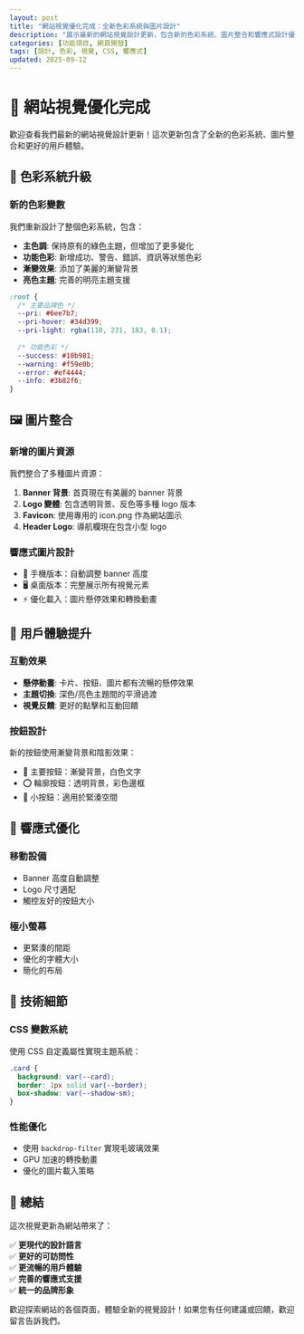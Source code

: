 ```yaml
---
layout: post
title: "網站視覺優化完成：全新色彩系統與圖片設計"
description: "展示最新的網站視覺設計更新，包含新的色彩系統、圖片整合和響應式設計優化"
categories: [功能項目, 網頁開發]
tags: [設計, 色彩, 視覺, CSS, 響應式]
updated: 2025-09-12
---
```


# 🎨 網站視覺優化完成

歡迎查看我們最新的網站視覺設計更新！這次更新包含了全新的色彩系統、圖片整合和更好的用戶體驗。

## 🌈 色彩系統升級

### 新的色彩變數
我們重新設計了整個色彩系統，包含：

- **主色調**: 保持原有的綠色主題，但增加了更多變化
- **功能色彩**: 新增成功、警告、錯誤、資訊等狀態色彩
- **漸變效果**: 添加了美麗的漸變背景
- **亮色主題**: 完善的明亮主題支援

```css
:root {
  /* 主要品牌色 */
  --pri: #6ee7b7;
  --pri-hover: #34d399;
  --pri-light: rgba(110, 231, 183, 0.1);
  
  /* 功能色彩 */
  --success: #10b981;
  --warning: #f59e0b;
  --error: #ef4444;
  --info: #3b82f6;
}
```

## 🖼️ 圖片整合

### 新增的圖片資源
我們整合了多種圖片資源：

1. **Banner 背景**: 首頁現在有美麗的 banner 背景
2. **Logo 變體**: 包含透明背景、反色等多種 logo 版本
3. **Favicon**: 使用專用的 icon.png 作為網站圖示
4. **Header Logo**: 導航欄現在包含小型 logo

### 響應式圖片設計
- 📱 手機版本：自動調整 banner 高度
- 🖥️ 桌面版本：完整展示所有視覺元素
- ⚡ 優化載入：圖片懸停效果和轉換動畫

## 🎯 用戶體驗提升

### 互動效果
- **懸停動畫**: 卡片、按鈕、圖片都有流暢的懸停效果
- **主題切換**: 深色/亮色主題間的平滑過渡
- **視覺反饋**: 更好的點擊和互動回饋

### 按鈕設計
新的按鈕使用漸變背景和陰影效果：

- 🔵 主要按鈕：漸變背景，白色文字
- ⭕ 輪廓按鈕：透明背景，彩色邊框
- 📏 小按鈕：適用於緊湊空間

## 📱 響應式優化

### 移動設備
- Banner 高度自動調整
- Logo 尺寸適配
- 觸控友好的按鈕大小

### 極小螢幕
- 更緊湊的間距
- 優化的字體大小
- 簡化的布局

## 🔧 技術細節

### CSS 變數系統
使用 CSS 自定義屬性實現主題系統：

```css
.card {
  background: var(--card);
  border: 1px solid var(--border);
  box-shadow: var(--shadow-sm);
}
```

### 性能優化
- 使用 `backdrop-filter` 實現毛玻璃效果
- GPU 加速的轉換動畫
- 優化的圖片載入策略

## 🎉 總結

這次視覺更新為網站帶來了：

✅ **更現代的設計語言**  
✅ **更好的可訪問性**  
✅ **更流暢的用戶體驗**  
✅ **完善的響應式支援**  
✅ **統一的品牌形象**  

歡迎探索網站的各個頁面，體驗全新的視覺設計！如果您有任何建議或回饋，歡迎留言告訴我們。
